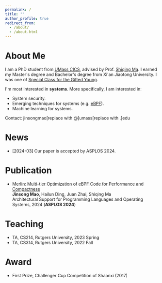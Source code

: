 ```yaml
---
permalink: /
title: ""
author_profile: true
redirect_from: 
  - /about/
  - /about.html
---
```

About Me
======
I am a PhD student from [UMass CICS](https://www.cics.umass.edu/), advised by Prof. [Shiqing Ma](https://people.cs.umass.edu/~shiqingma/). I earned my Master's degree and Bachelor's degree from Xi'an Jiaotong University. I was one of [Special Class for the Gifted Young](https://en.wikipedia.org/wiki/Special_Class_for_the_Gifted_Young).

I'm most interested in <b>systems</b>. More specifically, I am interested in:
  * System security.
  * Emerging techniques for systems (e.g. [eBPF](https://ebpf.io)).
  * Machine learning for systems.

Contact:  jinsongmao[replace with @]umass[replace with .]edu

News
======
* [2024-03] Our paper is accepted by ASPLOS 2024.


Publication
======


* [Merlin: Multi-tier Optimization of eBPF Code for Performance and Compactness](/files/merlin.pdf)  
**Jinsong Mao**, Hailun Ding, Juan Zhai, Shiqing Ma  
Architectural Support for Programming Languages and Operating Systems, 2024 (**ASPLOS 2024**)

Teaching
======
* TA, CS214, Rutgers University, 2023 Spring
* TA, CS314, Rutgers University, 2022 Fall

Award
======
* First Prize, Challenger Cup Competition of Shaanxi (2017)
